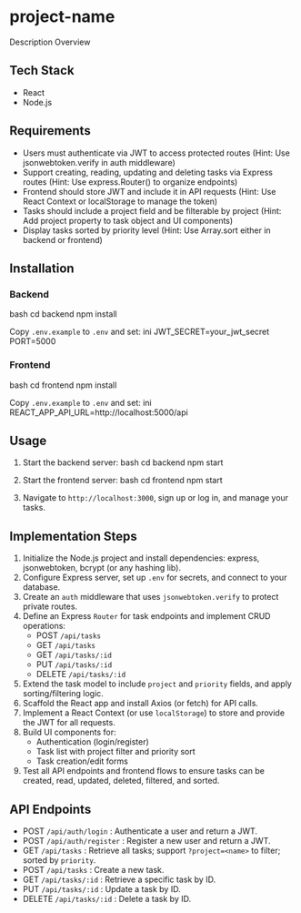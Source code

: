 # project-name

Description
Overview

## Tech Stack
- React
- Node.js

## Requirements
- Users must authenticate via JWT to access protected routes (Hint: Use jsonwebtoken.verify in auth middleware)
- Support creating, reading, updating and deleting tasks via Express routes (Hint: Use express.Router() to organize endpoints)
- Frontend should store JWT and include it in API requests (Hint: Use React Context or localStorage to manage the token)
- Tasks should include a project field and be filterable by project (Hint: Add project property to task object and UI components)
- Display tasks sorted by priority level (Hint: Use Array.sort either in backend or frontend)

## Installation

### Backend
bash
cd backend
npm install

Copy `.env.example` to `.env` and set:
ini
JWT_SECRET=your_jwt_secret
PORT=5000


### Frontend
bash
cd frontend
npm install

Copy `.env.example` to `.env` and set:
ini
REACT_APP_API_URL=http://localhost:5000/api


## Usage
1. Start the backend server:
   bash
   cd backend
   npm start
   
2. Start the frontend server:
   bash
   cd frontend
   npm start
   
3. Navigate to `http://localhost:3000`, sign up or log in, and manage your tasks.

## Implementation Steps
1. Initialize the Node.js project and install dependencies: express, jsonwebtoken, bcrypt (or any hashing lib).
2. Configure Express server, set up `.env` for secrets, and connect to your database.
3. Create an `auth` middleware that uses `jsonwebtoken.verify` to protect private routes.
4. Define an Express `Router` for task endpoints and implement CRUD operations:
   - POST `/api/tasks`
   - GET `/api/tasks`
   - GET `/api/tasks/:id`
   - PUT `/api/tasks/:id`
   - DELETE `/api/tasks/:id`
5. Extend the task model to include `project` and `priority` fields, and apply sorting/filtering logic.
6. Scaffold the React app and install Axios (or fetch) for API calls.
7. Implement a React Context (or use `localStorage`) to store and provide the JWT for all requests.
8. Build UI components for:
   - Authentication (login/register)
   - Task list with project filter and priority sort
   - Task creation/edit forms
9. Test all API endpoints and frontend flows to ensure tasks can be created, read, updated, deleted, filtered, and sorted.

## API Endpoints
- POST `/api/auth/login` : Authenticate a user and return a JWT.
- POST `/api/auth/register` : Register a new user and return a JWT.
- GET `/api/tasks` : Retrieve all tasks; support `?project=<name>` to filter; sorted by `priority`.
- POST `/api/tasks` : Create a new task.
- GET `/api/tasks/:id` : Retrieve a specific task by ID.
- PUT `/api/tasks/:id` : Update a task by ID.
- DELETE `/api/tasks/:id` : Delete a task by ID.